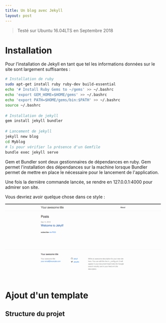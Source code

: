 ```yaml
---
title: Un blog avec Jekyll
layout: post
---
```

> Testé sur Ubuntu 16.04LTS en Septembre 2018

# Installation

Pour l’installation de Jekyll en tant que tel les informations données sur le site sont largement suffisantes :

```bash
# Installation de ruby
sudo apt-get install ruby ruby-dev build-essential
echo '# Install Ruby Gems to ~/gems' >> ~/.bashrc
echo 'export GEM_HOME=$HOME/gems' >> ~/.bashrc
echo 'export PATH=$HOME/gems/bin:$PATH' >> ~/.bashrc
source ~/.bashrc

# Installation de jekyll
gem install jekyll bundler

# Lancement de jekyll
jekyll new blog
cd Myblog
# ls pour vérifier la présence d'un Gemfile
bundle exec jekyll serve

```

Gem et Bundler sont deux gestionnaires de dépendances en ruby. Gem permet l'installation des dépendances sur la machine lorsque Bundler permet de mettre en place le nécessaire pour le lancement de l'application.

Une fois la dernière commande lancée, se rendre en 127.0.0.1:4000 pour admirer son site.

Vous devriez avoir quelque chose dans ce style :

![Jekyll Screen](/img/jekyll_start.png)

# Ajout d'un template

## Structure du projet
